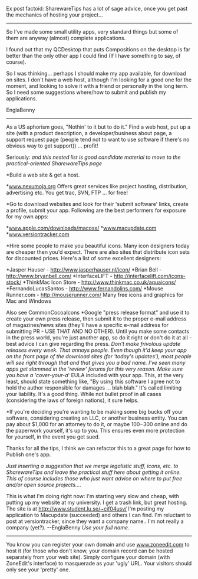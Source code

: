 

Ex post factoid: SharewareTips has a lot of sage advice, once you get past the mechanics of hosting your project...

----

So I've made some small utility apps, very standard things but some of them are anyway (almost) complete applications.

I found out that my QCDesktop that puts Compositions on the desktop is far better than the only other app I could find (If I have something to say, of course).

So I was thinking... perhaps I should make my app available, for download on sites. I don't have a web host, although I'm looking for a good one for the moment, and looking to solve it with a friend or personally in the long term. So I need some suggestions where/how to submit and publish my applications.

EnglaBenny

----

As a US aphorism goes, "Nothin' to it but to do it." Find a web host, put up a site (with a product description, a developer/business about page, a support request page (people tend not to want to use software if there's no obvious way to get support)) ... profit!

Seriously:  *and this nested list is good candidate material to move to the practical-oriented SharewareTips page*


*Build a web site & get a host.

*www.nexumoja.org Offers great services like project hosting, distribution, advertising etc. You get trac, SVN, FTP ... for free!

*Go to download websites and look for their 'submit software' links, create a profile, submit your app. Following are the best performers for exposure for my own apps:

*www.apple.com/downloads/macosx/
*www.macupdate.com
*www.versiontracker.com

*Hire some people to make you beautiful icons. Many icon designers today are cheaper then you'd expect. There are also sites that distribute icon sets for discounted prices. Here's a list of some excellent designers:

*Jasper Hauser - http://www.jasperhauser.nl/icon/
*Brian Bell - http://www.bryanbell.com/
*InterfaceLIFT - http://interfacelift.com/icons-stock/
*ThinkMac Icon Store - http://www.thinkmac.co.uk/aquaicons/
*FernandoLucasSantos - http://www.fernandolins.com/
*Mouse Runner.com - http://mouserunner.com/ Many free icons and graphics for Mac and Windows

Also see CommonCocoaIcons
*Google "press release format" and use it to create your own press release, then submit it to the proper e-mail address of magazines/news sites (they'll have a specific e-mail address for submitting PR - USE THAT AND NO OTHER). Until you make some contacts in the press world, you're just another app, so do it right or don't do it at all - best advice I can give regarding the press.
*Don't make frivolous update releases every week. That annoys people. Even though it'd keep your app on the front page of the download sites (for 'today's updates'), most people will see right through that and that gives you a bad name. I've seen many apps get slammed in the 'review' forums for this very reason.
*Make sure you have a 'cover-your-a**' EULA included with your app. This, at the very least, should state something like, "By using this software I agree not to hold the author responsible for damages ... blah blah." It's called limiting your liability. It's a good thing. While not bullet proof in all cases (considering the laws of foreign nations), it sure helps.

*If you're deciding you're wanting to be making some big bucks off your software, considering creating an LLC, or another business entity. You can pay about $1,000 for an attorney to do it, or maybe $100-$300 online and do the paperwork yourself, it's up to you. This ensures even more protection for yourself, in the event you get sued.



Thanks for all the tips, I think we can refactor this to a great page for how to Publish one's app.

*Just inserting a suggestion that we merge legalistic stuff, icons, etc. to SharewareTips*
*and leave the practical stuff here about getting it online.*
*This of course includes those who just want advice on where to put free and/or open source projects....*

This is what I'm doing right now: 
I'm starting very slow and cheap, with putting up my website at my university. I get a trash link, but great hosting. The site is at http://www.student.lu.se/~cif04usv/
I'm posting my application to Macupdate (succeeded) and others I can find. I'm reluctant to post at versiontracker, since they want a company name.. I'm not really a company (yet?). --EnglaBenny *Use your full name.*

----

You know you can register your own domain and use www.zoneedit.com to host it (for those who don't know, your domain record can be hosted separately from your web site). Simply configure your domain (with ZoneEdit's interface) to masquerade as your 'ugly' URL. Your visitors should only see your 'pretty' one.
